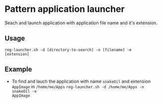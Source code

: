 # Pattern application launcher

Seach and launch application with application file name and it's extension.

## Usage 

<code>reg-launcher.sh -d [directory-to-search] -n [filename] -e [extension]</code>

## Example

- To find and lauch the application with name <code>snakeOil</code> and extension <code>AppImage</code> in <code>/home/me/Apps</code>
<code>reg-launcher.sh -d /home/me/Apps -n snakeOil -e AppImage</code>